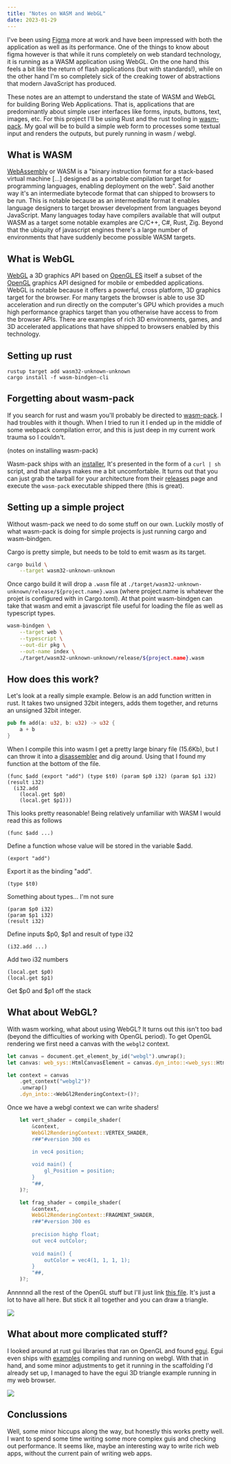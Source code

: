```yaml
---
title: "Notes on WASM and WebGL"
date: 2023-01-29
---
```


I've been using [Figma](https://www.figma.com/) more at work and have been impressed with both the application as well as its performance. One of the things to know about figma however is that while it runs completely on web standard technology, it is running as a WASM application using WebGL. On the one hand this feels a bit like the return of flash applications (but with standards!), while on the other hand I'm so completely sick of the creaking tower of abstractions that modern JavaScript has produced.

These notes are an attempt to understand the state of WASM and WebGL for building Boring Web Applications. That is, applications that are predominantly about simple user interfaces like forms, inputs, buttons, text, images, etc. For this project I'll be using Rust and the rust tooling in [wasm-pack](https://github.com/rustwasm/wasm-pack). My goal will be to build a simple web form to processes some textual input and renders the outputs, but purely running in wasm / webgl.

## What is WASM

[WebAssembly](https://webassembly.org/) or WASM is a "binary instruction format for a stack-based virtual machine [...] designed as a portable compilation target for programming languages, enabling deployment on the web". Said another way it's an intermediate bytecode format that can shipped to browsers to be run. This is notable because as an intermediate format it enables language designers to target browser development from languages beyond JavaScript. Many languages today have compilers available that will output WASM as a target some notable examples are C/C++, C#, Rust, Zig. Beyond that the ubiquity of javascript engines there's a large number of environments that have suddenly become possible WASM targets.

## What is WebGL

[WebGL](https://www.khronos.org/webgl/) a 3D graphics API based on [OpenGL ES](https://en.wikipedia.org/wiki/OpenGL_ES) itself a subset of the [OpenGL](https://en.wikipedia.org/wiki/OpenGL) graphics API designed for mobile or embedded applications. WebGL is notable because it offers a powerful, cross platform, 3D graphics target for the browser. For many targets the browser is able to use 3D acceleration and run directly on the computer's GPU which provides a much high performance graphics target than you otherwise have access to from the browser APIs. There are examples of rich 3D environments, games, and 3D accelerated applications that have shipped to browsers enabled by this technology.

## Setting up rust

```
rustup target add wasm32-unknown-unknown
cargo install -f wasm-bindgen-cli
```

## Forgetting about wasm-pack

If you search for rust and wasm you'll probably be directed to [wasm-pack](https://github.com/rustwasm/wasm-pack). I had troubles with it though. When I tried to run it I ended up in the middle of some webpack compilation error, and this is just deep in my current work trauma so I couldn't.

(notes on installing wasm-pack)

Wasm-pack ships with an [installer](https://rustwasm.github.io/wasm-pack/installer/), It's presented in the form of a `curl | sh` script, and that always makes me a bit uncomfortable. It turns out that you can just grab the tarball for your architecture from their [releases](https://github.com/rustwasm/wasm-pack/releases) page and execute the `wasm-pack` executable shipped there (this is great).

## Setting up a simple project

Without wasm-pack we need to do some stuff on our own. Luckily mostly of what wasm-pack is doing for simple projects is just running cargo and wasm-bindgen.

Cargo is pretty simple, but needs to be told to emit wasm as its target.

```bash
cargo build \
    --target wasm32-unknown-unknown
```

Once cargo build it will drop a `.wasm` file at `./target/wasm32-unknown-unknown/release/${project.name}.wasm` (where project.name is whatever the projet is configured with in Cargo.toml). At that point wasm-bindgen can take that wasm and emit a javascript file useful for loading the file as well as typescript types.

```bash
wasm-bindgen \
    --target web \
    --typescript \
    --out-dir pkg \
    --out-name index \
    ./target/wasm32-unknown-unknown/release/${project.name}.wasm
```

## How does this work?

Let's look at a really simple example. Below is an add function written in rust. It takes two unsigned 32bit integers, adds them together, and returns an unsigned 32bit integer.

```rust
pub fn add(a: u32, b: u32) -> u32 {
    a + b
}
```

When I compile this into wasm I get a pretty large binary file (15.6Kb), but I can throw it into a [disassembler](https://webassembly.github.io/wabt/demo/wasm2wat/) and dig around. Using that I found my function at the bottom of the file.

```wat
(func $add (export "add") (type $t0) (param $p0 i32) (param $p1 i32) (result i32)
  (i32.add
    (local.get $p0)
    (local.get $p1)))
```

This looks pretty reasonable! Being relatively unfamiliar with WASM I would read this as follows

```wat
(func $add ...)
```
Define a function whose value will be stored in the variable $add.

```wat
(export "add")
```
Export it as the binding "add".

```wat
(type $t0)
```
Something about types... I'm not sure

```wat
(param $p0 i32)
(param $p1 i32)
(result i32)
```
Define inputs $p0, $p1 and result of type i32

```wat
(i32.add ...)
```
Add two i32 numbers

```wat
(local.get $p0)
(local.get $p1)
```
Get $p0 and $p1 off the stack

## What about WebGL?

With wasm working, what about using WebGL? It turns out this isn't too bad (beyond the difficulties of working with OpenGL period). To get OpenGL rendering we first need a canvas with the `webgl2` context.

```rust
let canvas = document.get_element_by_id("webgl").unwrap();
let canvas: web_sys::HtmlCanvasElement = canvas.dyn_into::<web_sys::HtmlCanvasElement>()?;

let context = canvas
    .get_context("webgl2")?
    .unwrap()
    .dyn_into::<WebGl2RenderingContext>()?;
```

Once we have a webgl context we can write shaders!

```rust
    let vert_shader = compile_shader(
        &context,
        WebGl2RenderingContext::VERTEX_SHADER,
        r##"#version 300 es
 
        in vec4 position;

        void main() {
            gl_Position = position;
        }
        "##,
    )?;

    let frag_shader = compile_shader(
        &context,
        WebGl2RenderingContext::FRAGMENT_SHADER,
        r##"#version 300 es
    
        precision highp float;
        out vec4 outColor;
        
        void main() {
            outColor = vec4(1, 1, 1, 1);
        }
        "##,
    )?;
```

Annnnnd all the rest of the OpenGL stuff but I'll just link [this file](https://github.com/aconbere/simple-rust-wasm/blob/main/src/webgl.rs). It's just a lot to have all here. But stick it all together and you can draw a triangle.

<img src="webgl-triangle.png"/>

## What about more complicated stuff?

I looked around at rust gui libraries that ran on OpenGL and found [egui](https://github.com/emilk/egui). Egui even ships with [examples](https://github.com/emilk/egui/tree/master/examples/custom_3d_three-d) compiling and running on webgl. With that in hand, and some minor adjustments to get it running in the scaffolding I'd already set up, I managed to have the egui 3D triangle example running in my web browser.

<img src="webgl-egui.png"/>

## Conclussions

Well, some minor hiccups along the way, but honestly this works pretty well. I want to spend some time writing some more complex guis and checking out performance. It seems like, maybe an interesting way to write rich web apps, without the current pain of writing web apps.

